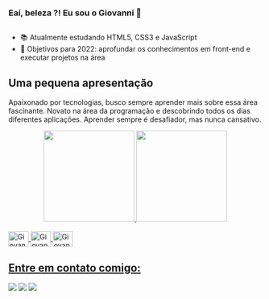 ### Eaí, beleza ?! Eu sou o Giovanni 👋
##
- 📚 Atualmente estudando HTML5, CSS3 e JavaScript
- 🎯 Objetivos para 2022: aprofundar os conhecimentos em front-end e executar projetos na área

## Uma pequena apresentação

Apaixonado por tecnologias, busco sempre aprender mais sobre essa área fascinante.
Novato na área da programação e descobrindo todos os dias diferentes aplicações.
Aprender sempre é desafiador, mas nunca cansativo.

<div align="center">
  <a href="https://github.com/GiovanniGuimaraes">
  <img align:"left" height="180em" src="https://github-readme-stats.vercel.app/api?username=GiovanniGuimaraes&show_icons=true&theme=highcontrast&include_all_commits=true&count_private=true"/>
  <img align:"left" height="180em" src="https://github-readme-stats.vercel.app/api/top-langs/?username=GiovanniGuimaraes&layout=compact&langs_count=7&theme=highcontrast"/>
</div>
<div style="display: inline_block"><br>
  <img align="center" alt="Giovanni-HTML" height="30" width="40" src="https://cdn.jsdelivr.net/gh/devicons/devicon/icons/html5/html5-original-wordmark.svg">
  <img align="center" alt="Giovanni-CSS" height="30" width="40" src="https://cdn.jsdelivr.net/gh/devicons/devicon/icons/css3/css3-original-wordmark.svg">
  <img align="center" alt="Giovanni-Js" height="30" width="40" src="https://cdn.jsdelivr.net/gh/devicons/devicon/icons/javascript/javascript-original.svg">
</div>
  
  ## Entre em contato comigo:
  <div>
  <a href="https://instagram.com/gigioguimaraes" target="_blank"><img src="https://img.shields.io/badge/-Instagram-%23E4405F?style=for-the-badge&logo=instagram&logoColor=white" target="_blank"></a> 
  <a href = "mailto:giovanniguimaraes.f@gmail.com"><img src="https://img.shields.io/badge/-Gmail-%23333?style=for-the-badge&logo=gmail&logoColor=white" target="_blank"></a>
  <a href="https://www.linkedin.com/in/giovanni-guimarães-ferreira" target="_blank"><img src="https://img.shields.io/badge/-LinkedIn-%230077B5?style=for-the-badge&logo=linkedin&logoColor=white" target="_blank"></a>
  </div>

